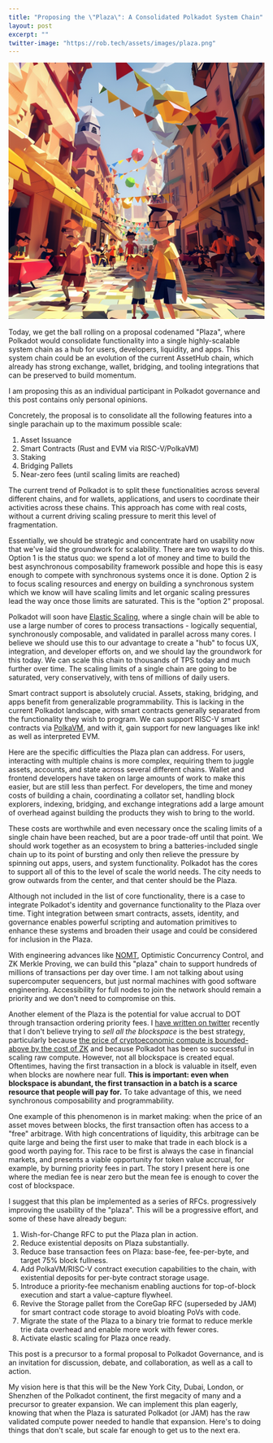 ```yaml
---
title: "Proposing the \"Plaza\": A Consolidated Polkadot System Chain"
layout: post
excerpt: ""
twitter-image: "https://rob.tech/assets/images/plaza.png"
---
```


![](/assets/images/plaza.png)

Today, we get the ball rolling on a proposal codenamed "Plaza", where Polkadot would 
consolidate functionality into a single highly-scalable system chain as a hub for users, developers,
liquidity, and apps. This system chain could be an evolution of the current AssetHub chain, which 
already has strong exchange, wallet, bridging, and tooling integrations that can be preserved to 
build momentum.

I am proposing this as an individual participant in Polkadot governance and this post contains
only personal opinions.

Concretely, the proposal is to consolidate all the following features into a single parachain up
to the maximum possible scale:
  1. Asset Issuance
  2. Smart Contracts (Rust and EVM via RISC-V/PolkaVM)
  3. Staking
  4. Bridging Pallets
  5. Near-zero fees (until scaling limits are reached)

The current trend of Polkadot is to split these functionalities across several different chains,
and for wallets, applications, and users to coordinate their activities across these chains. This
approach has come with real costs, without a current driving scaling pressure to merit this level
of fragmentation. 

Essentially, we should be strategic and concentrate hard on usability now that we've
laid the groundwork for scalability. There are two ways to do this. Option 1 is the status quo:
we spend a lot of money and time to build the best asynchronous composability framework possible and
hope this is easy enough to compete with synchronous systems once it is done. Option 2 is to focus 
scaling resources and energy on building a synchronous system which we know will have scaling 
limits and let organic scaling pressures lead the way once those limits are saturated. This is the
"option 2" proposal.

Polkadot will soon have [Elastic Scaling][ES], where a single chain will be able to use
a large number of cores to process transactions - logically sequential, synchronously composable,
and validated in parallel across many cores. I believe we should use this to our advantage to create 
a "hub" to focus UX, integration, and developer efforts on, and we should lay the groundwork for 
this today. We can scale this chain to thousands of TPS today and much further over time. The
scaling limits of a single chain are going to be saturated, very conservatively, with tens of 
millions of daily users.

Smart contract support is absolutely crucial. Assets, staking, bridging, and apps benefit from
generalizable programmability. This is lacking in the current Polkadot landscape, with smart
contracts generally separated from the functionality they wish to program. We can support RISC-V
smart contracts via [PolkaVM][PolkaVM], and with it, gain support for new languages like ink! as
well as interpreted EVM. 

[ES]: https://wiki.polkadot.network/docs/learn-elastic-scaling
[PolkaVM]: https://forum.polkadot.network/t/announcing-polkavm-a-new-risc-v-based-vm-for-smart-contracts-and-possibly-more/3811

Here are the specific difficulties the Plaza plan can address. 
For users, interacting with multiple chains is more complex,
requiring them to juggle assets, accounts, and state across several different chains. Wallet and
frontend developers have taken on large amounts of work to make this easier, but are still less
than perfect. For developers, the time and money costs of building a chain, coordinating a collator 
set, handling block explorers, indexing, bridging, and exchange integrations add a large amount of
overhead against building the products they wish to bring to the world.

These costs are worthwhile and even necessary once the scaling limits of a single chain have been 
reached, but are a poor trade-off until that point. We should work together as an
ecosystem to bring a batteries-included single chain up to its point of bursting and 
only then relieve the pressure by spinning out apps, users, and system functionality. Polkadot has the cores to 
support all of this to the level of scale the world needs. The city needs to grow outwards from the 
center, and that center should be the Plaza.

Although not included in the list of core functionality, there is a case to integrate Polkadot's 
identity and governance functionality to the Plaza over time. 
Tight integration between smart contracts, assets, identity, and governance enables powerful 
scripting and automation primitives to enhance these systems and broaden their usage and could be 
considered for inclusion in the Plaza.

With engineering advances like [NOMT][NOMTDB], Optimistic Concurrency Control, and ZK Merkle Proving,
we can build this "plaza" chain to support hundreds of millions of transactions per day over time.
I am not talking about using supercomputer sequencers, but just normal machines with good
software engineering. Accessibility for full nodes to join the network should remain a priority 
and we don't need to compromise on this.

[NOMTDB]: ./2024-05-19-introducing-nomt.md

Another element of the Plaza is the potential for value accrual to DOT through transaction ordering
priority fees. I [have written on twitter](https://x.com/rphmeier/status/1797339044893917397)
recently that I don't believe trying to _sell all the blockspace_ is the best strategy, particularly 
because [the price of cryptoeconomic compute is bounded-above by the cost of ZK][COPROCESSORS]
and because Polkadot has been so successful in scaling raw compute. However, not all blockspace
is created equal. Oftentimes, having the first transaction in a block is valuable in itself, even 
when blocks are nowhere near full. **This is important: even when blockspace is abundant, the first 
transaction in a batch is a scarce resource that people will pay for.** To take advantage of this,
we need synchronous composability and programmability.

One example of this phenomenon is in market making:
when the price of an asset moves between blocks, the first transaction often has access to a "free"
arbitrage. With high concentrations of liquidity, this arbitrage can be quite large and
being the first user to make that trade in each block is a good worth paying for. 
This race to be first is always the case in financial markets, and presents a viable opportunity 
for token value accrual, for example, by burning priority fees in part. The story I present here is
one where the median fee is near zero but the mean fee is enough to cover the cost of blockspace.

[COPROCESSORS]: ./2024-03-04-coprocessor-competition.md

I suggest that this plan be implemented as a series of RFCs. progressively improving the
usability of the "plaza". This will be a progressive effort, and some of these have already begun:
  1. Wish-for-Change RFC to put the Plaza plan in action.
  1. Reduce existential deposits on Plaza substantially.
  1. Reduce base transaction fees on Plaza: base-fee, fee-per-byte, and target 75% block fullness.
  1. Add PolkaVM/RISC-V contract execution capabilities to the chain, with existential deposits for
     per-byte contract storage usage.
  1. Introduce a priority-fee mechanism enabling auctions for top-of-block execution and start a 
     value-capture flywheel.
  1. Revive the Storage pallet from the CoreGap RFC (superseded by JAM) for smart contract code
     storage to avoid bloating PoVs with code. 
  1. Migrate the state of the Plaza to a binary trie format to reduce merkle trie data overhead and 
     enable more work with fewer cores.
  1. Activate elastic scaling for Plaza once ready.

This post is a precursor to a formal proposal to Polkadot Governance, 
and is an invitation for discussion, debate, and collaboration, as well as a call to action.

My vision here is that this will be the New York City, Dubai, London, or Shenzhen of the Polkadot
continent, the first megacity of many and a precursor to greater expansion. We can implement this
plan eagerly, knowing that when the Plaza is saturated Polkadot (or JAM) has the raw validated 
compute power needed to handle that expansion. Here's to doing things that don't scale, but scale
far enough to get us to the next era.